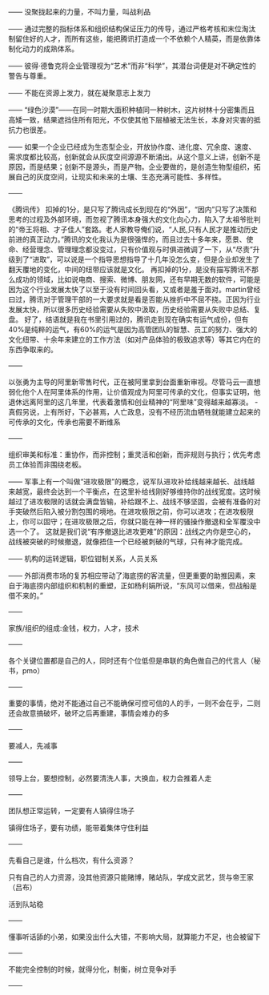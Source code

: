 ——
没聚拢起来的力量，不叫力量，叫战利品

——
通过完整的指标体系和组织结构保证压力的传导，通过严格考核和末位淘汰制留住好的人才，而所有这些，能把腾讯打造成一个不依赖个人精英，而是依靠体制化动力的成熟体系。

——
彼得·德鲁克将企业管理视为“艺术”而非“科学”，其潜台词便是对不确定性的警告与尊重。

——
不能在资源上发力，就在凝聚意志上发力

——
“绿色沙漠”——在同一时期大面积种植同一种树木，这片树林十分密集而且高矮一致，结果遮挡住所有阳光，不仅使其他下层植被无法生长，本身对灾害的抵抗力也很差。

——
如果一个企业已经成为生态型企业，开放协作度、进化度、冗余度、速度、需求度都比较高，创新就会从灰度空间源源不断涌出。从这个意义上讲，创新不是原因，而是结果；创新不是源头，而是产物。企业要做的，是创造生物型组织，拓展自己的灰度空间，让现实和未来的土壤、生态充满可能性、多样性。

——

《腾讯传》
扣掉的1分，是只写了腾讯成长到现在的“外因”，“因内”只写了决策和思考的过程及外部环境，而忽视了腾讯本身强大的文化向心力，陷入了太祖爷批判的“帝王将相、才子佳人”套路。老人家教导俺们说，“人民,只有人民才是推动历史前进的真正动力。”腾讯的文化我认为是很强悍的，而且过去十多年来，愿景、使命、经营理念、管理理念都没变过，只有价值观与时俱进微调了一下，从“尽责”升级到了“进取”，可以说是一个指导思想指导了十几年没怎么变，但是企业却发生了翻天覆地的变化，中间的纽带应该就是文化。
再扣掉的1分，是没有描写腾讯不那么成功的领域，比如说电商、搜索、微博、朋友网，还有早期无数的软件，可能是因为这个行业发展太快了以至于没有时间回头看，又或者是羞于面对。martin曾经曰过，腾讯对于管理干部的一大要求就是看是否能从挫折中不屈不挠。正因为行业发展太快，所以很多历史经验需要从失败中汲取，历史经验需要从失败中总结、复盘。
好了，结语就是我在书里引用过的，腾讯走到现在确实有运气成份，但有40%是纯粹的运气，有60%的运气是因为高管团队的智慧、员工的努力、强大的文化纽带、十余年来建立的工作方法（如对产品体验的极致追求等）等其它内在的东西争取来的。

——

以张勇为主导的阿里新零售时代，正在被阿里拿到台面重新审视。尽管马云一直想弱化他个人在阿里体系的作用，让价值观成为阿里可传承的文化，但事实证明，他退休远离阿里的这几年里，代表着激情和创业精神的“阿里味”变得越来越寡淡。
-真假另说，上有所好，下必甚焉，人亡政息，没有不经历流血牺牲就能建立起来的可传承的文化，传承也需要不断维系

——

组织审美和标准：重协作，而非控制；重灵活和创新，而非规则与执行；优先考虑员工体验而非围绕老板。

——
军事上有一个叫做“进攻极限”的概念，说军队进攻补给线越来越长、战线越来越宽，最终会达到一个平衡点，在这里补给线刚好够维持你的战线宽度。这时候越过了进攻极限的话就会满盘皆输，补给跟不上、战线不够坚固，会被有准备的对手突破然后陷入被分割包围的境地。在进攻极限之前，你可以进攻；在进攻极限上，你可以固守；在进攻极限之后，你就只能在神一样的骚操作撤退和全军覆没中选一个了。
这就是我们说“有序撤退比进攻更难”的原因：战线之内你是空心的，战线被突破的时候撤退，就像捂住一个已经被刺破的气球，只有神才能完成。

——
机构的运转逻辑，职位钳制关系，人员关系

——
外部消费市场的复苏相应带动了海底捞的客流量，但更重要的助推因素，来自于海底捞内部组织和机制的重塑，正如杨利娟所说，“东风可以借来，但战船是借不来的。”

——

家族/组织的组成:金钱，权力，人才，技术

——

各个关键位置都是自己的人，同时还有个位低但是串联的角色做自己的代言人（秘书，pmo）

——

重要的事情，绝对不能通过自己不能确保可控可信的人的手，一则不会在乎，二则还会故意搞破坏，破坏之后再重建，事情会难办的多

——

要减人，先减事

——

领导上台，要想控制，必然要清洗人事，大换血，权力会推着人走

——

团队想正常运转，一定要有人镇得住场子

镇得住场子，要有功绩，能带着集体守住利益

——

先看自己是谁，什么档次，有什么资源？

只有自己的人力资源，没其他资源只能赌博，赌站队，学成文武艺，货与帝王家（吕布）

活到队站稳

——

懂事听话舔的小弟，如果没出什么大错，不影响大局，就算能力不足，也会被留下

——

不能完全控制的时候，就得分化，制衡，树立竞争对手

——

